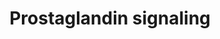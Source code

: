 ---
annotations:
- id: PW:0001531
  parent: signaling pathway
  type: Pathway Ontology
  value: prostaglandin I2 signaling pathway
- id: CL:0000235
  parent: native cell
  type: Cell Type Ontology
  value: macrophage
- id: CL:0000057
  parent: animal cell
  type: Cell Type Ontology
  value: fibroblast
- id: CL:0000784
  parent: native cell
  type: Cell Type Ontology
  value: plasmacytoid dendritic cell
- id: CL:0000899
  parent: native cell
  type: Cell Type Ontology
  value: T-helper 17 cell
- id: DOID:0080600
  parent: disease by infectious agent
  type: Disease Ontology
  value: COVID-19
- id: PW:0001529
  parent: signaling pathway
  type: Pathway Ontology
  value: prostaglandin E2 signaling pathway
- id: CL:0000623
  parent: native cell
  type: Cell Type Ontology
  value: natural killer cell
- id: CL:0000576
  parent: native cell
  type: Cell Type Ontology
  value: monocyte
authors:
- Ariajadhav
- Marvin M2
- Eweitz
- Egonw
citedin:
- link: PMC9377275
  title: 'Identifying Drug-Induced Liver Injury Associated With Inflammation-Drug
    and Drug-Drug Interactions in Pharmacologic Treatments for COVID-19 by Bioinformatics
    and System Biology Analyses: The Role of Pregnane X Receptor (2022)'
- link: PMC12301734
  title: Investigating Transcriptional Age Acceleration in Inflammatory Skin Diseases
- link: PMC12230134
  title: Central nervous system and systemic inflammatory networks associated with
    acute neurological outcomes in COVID-19 (2025)
- link: PMC12106470
  title: 'Glypican-3 regulated epithelial mesenchymal transformation-related genes
    in osteosarcoma: based on comprehensive tumor microenvironment profiling (2025)'
communities:
- ONTOX
description: Prostaglandins are among the many inflammatory mediators that incite
  a cytokine storm in COVID-19 after bradykinin receptor B1 (BDKRB1) activation. This
  pathway mainly focuses on PGE2 and PGI2 and their interactions that lead to hyperinflammation
  via cytokine storms, immunothrombosis, and recruitment of fibrosis-mediating factors
  (VEGF, TGFB1, AREG). These pathways take place in multiple cell types, e.g. monocytes,
  macrophages, fibroblasts, Th17 cells, and Nk cells.
last-edited: 2025-05-08
ndex: a292211b-5c74-11ec-b3be-0ac135e8bacf
organisms:
- Homo sapiens
redirect_from:
- /index.php/Pathway:WP5088
- /instance/WP5088
- /instance/WP5088_r138917
revision: r138917
schema-jsonld:
- '@context': https://schema.org/
  '@id': https://wikipathways.github.io/pathways/WP5088.html
  '@type': Dataset
  creator:
    '@type': Organization
    name: WikiPathways
  description: Prostaglandins are among the many inflammatory mediators that incite
    a cytokine storm in COVID-19 after bradykinin receptor B1 (BDKRB1) activation.
    This pathway mainly focuses on PGE2 and PGI2 and their interactions that lead
    to hyperinflammation via cytokine storms, immunothrombosis, and recruitment of
    fibrosis-mediating factors (VEGF, TGFB1, AREG). These pathways take place in multiple
    cell types, e.g. monocytes, macrophages, fibroblasts, Th17 cells, and Nk cells.
  keywords:
  - 'AHR  '
  - AREG
  - ASC
  - CASP1
  - CCL2
  - CCL3
  - CCR2
  - CD28
  - CSF1
  - CXCL1
  - CXCL10
  - CXCL9
  - Ca2+ efflux
  - IFNA1
  - IFNG
  - IL12A
  - IL17A
  - IL17F
  - IL1A
  - IL1B
  - IL6
  - IL8
  - IP-activated cAMP
  - IRF7
  - MMP9
  - NFKB1
  - NLRP3
  - Natural killer cells antigen CD94
  - PI3K
  - PKA
  - PTGER2
  - PTGER4
  - PTGES
  - Prostaglandin E2
  - Prostaglandin I2
  - TGFB1
  - TNF
  - VEGFA
  - cAMP
  - pro-CASP1
  - pro-IL1B
  license: CC0
  name: Prostaglandin signaling
seo: CreativeWork
title: Prostaglandin signaling
wpid: WP5088
---